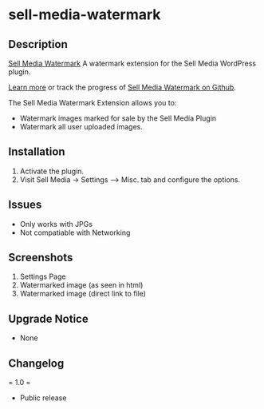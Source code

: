 sell-media-watermark
====================

Description
-----------
[Sell Media Watermark](http://graphpaperpress.com/plugins/sell-media-water-mark/) A watermark extension for the Sell Media WordPress plugin.

[Learn more](http://graphpaperpress.com/plugins/sell-media-water-mark/) or track the progress of [Sell Media Watermark on Github](http://github.com/graphpaperpress/sell-media-watermark).

The Sell Media Watermark Extension allows you to:
*   Watermark images marked for sale by the Sell Media Plugin
*   Watermark all user uploaded images.

Installation
------------
1. Activate the plugin.
2. Visit Sell Media -> Settings --> Misc. tab and configure the options.

Issues
------
- Only works with JPGs
- Not compatiable with Networking

Screenshots
-----------
1. Settings Page
2. Watermarked image (as seen in html)
3. Watermarked image (direct link to file)

Upgrade Notice
--------------
 * None

Changelog
---------

= 1.0 =
* Public release